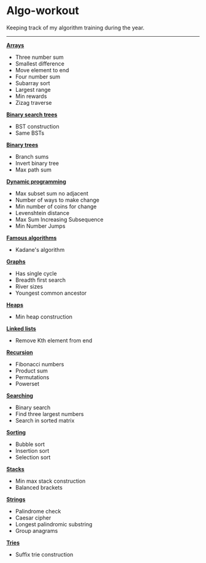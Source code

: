 # Algo-workout

Keeping track of my algorithm training during the year.
___

**[Arrays](./Arrays/Arrays.ipynb)**
* Three number sum
* Smallest difference
* Move element to end
* Four number sum
* Subarray sort
* Largest range
* Min rewards
* Zizag traverse

**[Binary search trees](./Binary%20search%20trees/binary_search_trees.ipynb)**
* BST construction
* Same BSTs

**[Binary trees](./Binary%20Trees/binary_trees.ipynb)**
* Branch sums
* Invert binary tree
* Max path sum

**[Dynamic programming](./Dynamic%20programming/dynamic_programming.ipynb)**
* Max subset sum no adjacent
* Number of ways to make change
* Min number of coins for change
* Levenshtein distance
* Max Sum Increasing Subsequence
* Min Number Jumps

**[Famous algorithms](./Famous%20algorithms/famous_algorithms.ipynb)**
* Kadane's algorithm

**[Graphs](./Graphs/graphs.ipynb)**
* Has single cycle
* Breadth first search
* River sizes
* Youngest common ancestor

**[Heaps](./Heaps/heaps.ipynb)**
* Min heap construction

**[Linked lists](./Linked%20lists/linked_lists.ipynb)**
* Remove Kth element from end

**[Recursion](./Recursion/Recursion.ipynb)**
* Fibonacci numbers
* Product sum
* Permutations
* Powerset

**[Searching](./Searching/Searching.ipynb)**
* Binary search
* Find three largest numbers
* Search in sorted matrix

**[Sorting](./Sorting/Sorting.ipynb)**
* Bubble sort
* Insertion sort
* Selection sort

**[Stacks](./Stacks/stacks.ipynb)**
* Min max stack construction
* Balanced brackets

**[Strings](./Strings/strings.ipynb)**
* Palindrome check
* Caesar cipher
* Longest palindromic substring
* Group anagrams

**[Tries](./Tries/tries.ipynb)**
* Suffix trie construction
